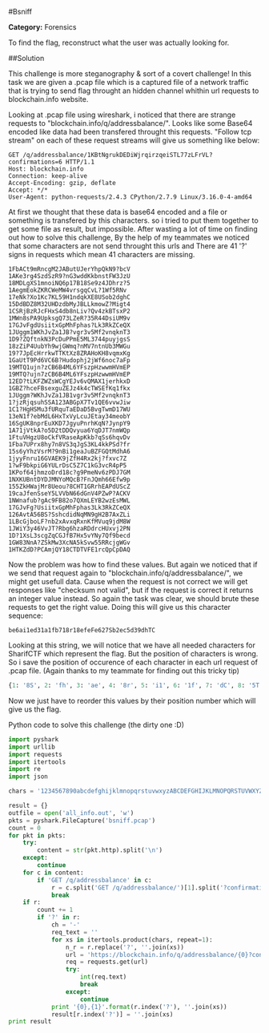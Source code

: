 #Bsniff

**Category:** Forensics

To find the flag, reconstruct what the user was actually looking for.

##Solution

This challenge is more steganography & sort of a covert challenge!
In this task we are given a .pcap file which is a captured file of a network traffic that is trying to send flag throught
an hidden channel whithin url requests to blockchain.info website.

Looking at .pcap file using wireshark, i noticed that there are strange requests to "blockchain.info/q/addressbalance/".
Looks like some Base64 encoded like data had been transfered throught this requests. "Follow tcp stream" on each of these request streams will give us something like below:

```
GET /q/addressbalance/1KBtNgrukDEDiWjrqirzqeiSTL77zLFrVL?confirmations=6 HTTP/1.1
Host: blockchain.info
Connection: keep-alive
Accept-Encoding: gzip, deflate
Accept: */*
User-Agent: python-requests/2.4.3 CPython/2.7.9 Linux/3.16.0-4-amd64
```

At first we thought that these data is base64 encoded and a file or something is transfered by this characters. so i tried to put them together to get some file as result, but impossible.
After wasting a lot of time on finding out how to solve this challenge, By the help of my teammates we noticed that
some characters are not send throught this urls and There are 41 '?' signs in requests which mean 41 characters are missing.

```
1FbACt9mRncgM2JAButUJerYhpQkN9?bcV
1AKe3rg4SzdSzR9?nG3wddKkbnstFW3JzU
18MDLgXS1mnoiNQ6p17B18Se9z4JDhrz?5
1AegmEokZKRCWeMW4vrsgqCvL?1Wf5RNv
17eNk?Xo1Kc7KL59H1ndqkXE8USob2dghC
15DdBDZ8M32UHDzdbMyJBLLkmowZ?Migt4
1CSRjBzRJcFHxS4db8nLiv?Qv4zkBTsxP2
1MWn8sPA9UpksgQ73LZeR?35R44DsiUM9v
17GJvFgdUsiitxGpMhFphas?Lk3RkZCeQX
1JUggm1WKhJvZa1JB?vgr3v5Mf2vnqknT3
1D9?ZQftnkN3PcDuPPmE5ML3744puyjgsS
18zZiP4UubYh9wjGWmq?nMV7ntnUb3MWGu
19?7JpEcHrrkwTTKtXz8ZRAHoKH8vqmxKg
1GaUtT9Pd6VC6B?Hudophj2jWf6noc7aFp
19MTQ1ujn?zCB6B4ML6YFszpHzwwmHVmEP
19MTQ?ujn7zCB6B4ML6YFszpHzwwmHVmEP
12ED?tLKFZWZsWCgYEJv6vQMAX1jerhkxD
1GBZ?hceFBsexguZEJz4k4cTWSEfKq1fkx
1JUggm?WKhJvZa1JB1vgr3v5Mf2vnqknT3
1?jzRjqsuhSSA123ABGpX7Tv1QE6vvwJiw
1C1?HgHSMu3fURquTaEDaD5BvgTwmD17WU
13eN1f?ebMdL6HxTxVyLcuJEtay34meobY
16SgUK8nprEuXKD7JgyuPnrhKqN?JynpY9
1A71jVtkA?o5D2tDDQvyua6YqDJT7nmWQp
1FtuVHgzU8oCkfVRaseApKkb?qSs6hqvDv
1Fba7UPrx8hy7n8VS3qJgS3KL4kkPSd?fr
15s6yYhzVsrM?9nBi1geaJuBZFGQtMdhA6
1jyyFnru16GVAEK9jZfH4Rx2kj?fxvc7Z
1?wF9bkpiG6YULrDsC5Z7C1kG3vcR4pP5
1KPof64jhmzoDrd18c?g9PmeNv6zPDJ7GM
1NXKUBntDYDJMNYoMQcB?FnJQmh66Efw9p
155ZkHWajMr8Ueou?8CHT1GRrhEAPdUScZ
19caJfenSseY5LVVbN66dGnV4PZwP?ACKV
1NWnafub?gAc9FB82o7QXmLEYB2wzEsMWL
17GJvFg?UsiitxGpMhFphas3Lk3RkZCeQX
126AvtA56BS?SshcdidNqMN9gH2B7AxZLi
1LBcGjboLF?nb2xAvxqRxnKfMVuq9jdM8W
1JWiY3y46VvJT?Rbg6hzaRDdrcHUxvj2PN
1D?1XsL3scgZqCGJfB7Hx5vYNy7Qf9becd
1GW83NnA?ZSkMw3XcNA5kSvw55RRcjgWGv
1HTKZdD?PCAmjQY18CTDTVFE1rcQpCpDAQ
```

Now the problem was how to find these values.
But again we noticed that if we send that request again to "blockchain.info/q/addressbalance/", we might get usefull data.
Cause when the request is not correct we will get responses like "checksum not valid", but if the request is correct it returns an integer value instead.
So again the task was clear, we should brute these requests to get the right value. Doing this will give us this character sequence:

```
be6ai1ed31a1fb718r18efeFe627Sb2ec5d39dhTC
```

Looking at this string, we will notice that we have all needed characters for SharifCTF which represent the flag. But the position of characters is wrong.
So i save the position of occurence of each character in each url request of .pcap file. (Again thanks to my teammate for finding out this tricky tip)

```python
{1: '8S', 2: 'fh', 3: 'ae', 4: '8r', 5: 'i1', 6: '1f', 7: 'dC', 8: '5T', 9: '7F', 10: '9', 11: '3', 12: '2', 13: 'd', 14: 'b', 15: 'e', 16: 'e', 17: '1', 18: 'b', 19: '1', 20: '2', 21: 'd', 22: 'e', 23: '3', 24: 'e', 25: 'a', 26: '7', 27: 'e', 28: '1', 29: 'c', 30: 'b', 31: '6', 32: '6'}
```

Now we just have to reorder this values by their position number which will give us the flag.

Python code to solve this challenge (the dirty one :D)

```python
import pyshark
import urllib
import requests
import itertools
import re
import json

chars = '1234567890abcdefghijklmnopqrstuvwxyzABCDEFGHIJKLMNOPQRSTUVWXYZ+/'

result = {}
outfile = open('all_info.out', 'w')
pkts = pyshark.FileCapture('bsniff.pcap')
count = 0
for pkt in pkts:
    try:
        content = str(pkt.http).split('\n')
    except:
        continue
    for c in content:
        if 'GET /q/addressbalance' in c:
            r = c.split('GET /q/addressbalance/')[1].split('?confirmations=6')[0]
            break
    if r:
        count += 1
        if '?' in r:
            ch = '-'
            req_text = ''
            for xs in itertools.product(chars, repeat=1):
                n_r = r.replace('?', ''.join(xs))
                url = 'https://blockchain.info/q/addressbalance/{0}?confirmations=6'.format(n_r)
                req = requests.get(url)
                try:
                    int(req.text)
                    break
                except:
                    continue
            print '{0},{1}'.format(r.index('?'), ''.join(xs))
            result[r.index('?')] = ''.join(xs)
print result
```